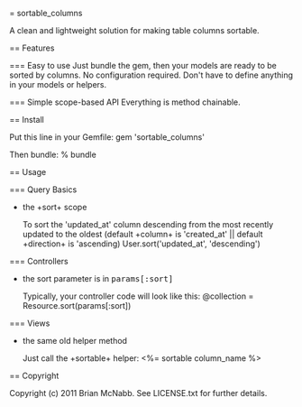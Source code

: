 = sortable_columns

A clean and lightweight solution for making table columns sortable.

== Features

=== Easy to use
Just bundle the gem, then your models are ready to be sorted by columns. No configuration required. Don't have to define anything in your models or helpers.

=== Simple scope-based API
Everything is method chainable.

== Install

Put this line in your Gemfile:
  gem 'sortable_columns'

Then bundle:
  % bundle


== Usage

=== Query Basics

* the +sort+ scope

  To sort the 'updated_at' column descending from the most recently updated to the oldest (default +column+ is 'created_at' || default +direction+ is 'ascending)
    User.sort('updated_at', 'descending')

=== Controllers

* the sort parameter is in <tt>params[:sort]</tt>

  Typically, your controller code will look like this:
    @collection = Resource.sort(params[:sort])

=== Views

* the same old helper method

  Just call the +sortable+ helper:
    <%= sortable column_name %>

== Copyright

Copyright (c) 2011 Brian McNabb. See LICENSE.txt for further details.